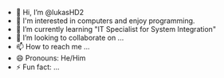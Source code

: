 - 👋 Hi, I’m @lukasHD2
- 👀 I'm interested in computers and enjoy programming. 
- 🌱 I’m currently learning "IT Specialist for System Integration"
- 💞️ I’m looking to collaborate on ...
- 📫 How to reach me ...
- 😄 Pronouns: He/Him
- ⚡ Fun fact: ...

<!---
lukasHD2/lukasHD2 is a ✨ special ✨ repository because its `README.md` (this file) appears on your GitHub profile.
You can click the Preview link to take a look at your changes.
--->
